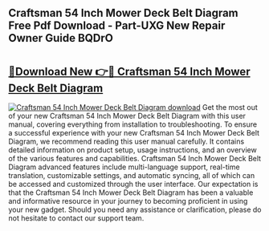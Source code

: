 ## Craftsman 54 Inch Mower Deck Belt Diagram Free Pdf Download - Part-UXG New Repair Owner Guide BQDrO

# <h2><a href="http://dfh718.blite.top/?on=Craftsman+54+Inch+Mower+Deck+Belt+Diagram">🔗Download New 👉🔴 Craftsman 54 Inch Mower Deck Belt Diagram</a></h2>

[![Craftsman 54 Inch Mower Deck Belt Diagram download](https://i.imgur.com/lujVjoI.png)](http://dfh718.blite.top/?on=Craftsman+54+Inch+Mower+Deck+Belt+Diagram)
Get the most out of your new Craftsman 54 Inch Mower Deck Belt Diagram with this user manual, covering everything from installation to troubleshooting. To ensure a successful experience with your new Craftsman 54 Inch Mower Deck Belt Diagram, we recommend reading this user manual carefully. It contains detailed information on product setup, usage instructions, and an overview of the various features and capabilities. Craftsman 54 Inch Mower Deck Belt Diagram advanced features include multi-language support, real-time translation, customizable settings, and automatic syncing, all of which can be accessed and customized through the user interface. Our expectation is that the Craftsman 54 Inch Mower Deck Belt Diagram has been a valuable and informative resource in your journey to becoming proficient in using your new gadget. Should you need any assistance or clarification, please do not hesitate to contact our support team.
